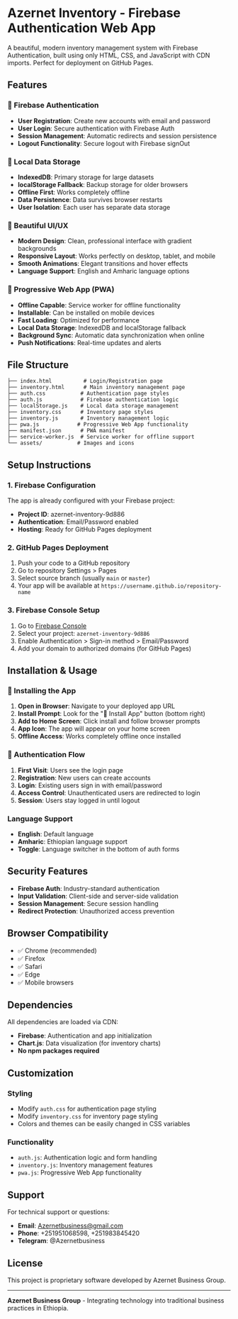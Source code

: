 # Azernet Inventory - Firebase Authentication Web App

A beautiful, modern inventory management system with Firebase Authentication, built using only HTML, CSS, and JavaScript with CDN imports. Perfect for deployment on GitHub Pages.

## Features

### 🔐 Firebase Authentication
- **User Registration**: Create new accounts with email and password
- **User Login**: Secure authentication with Firebase Auth
- **Session Management**: Automatic redirects and session persistence
- **Logout Functionality**: Secure logout with Firebase signOut

### 💾 Local Data Storage
- **IndexedDB**: Primary storage for large datasets
- **localStorage Fallback**: Backup storage for older browsers
- **Offline First**: Works completely offline
- **Data Persistence**: Data survives browser restarts
- **User Isolation**: Each user has separate data storage

### 🎨 Beautiful UI/UX
- **Modern Design**: Clean, professional interface with gradient backgrounds
- **Responsive Layout**: Works perfectly on desktop, tablet, and mobile
- **Smooth Animations**: Elegant transitions and hover effects
- **Language Support**: English and Amharic language options

### 📱 Progressive Web App (PWA)
- **Offline Capable**: Service worker for offline functionality
- **Installable**: Can be installed on mobile devices
- **Fast Loading**: Optimized for performance
- **Local Data Storage**: IndexedDB and localStorage fallback
- **Background Sync**: Automatic data synchronization when online
- **Push Notifications**: Real-time updates and alerts

## File Structure

```
├── index.html          # Login/Registration page
├── inventory.html      # Main inventory management page
├── auth.css           # Authentication page styles
├── auth.js            # Firebase authentication logic
├── localStorage.js    # Local data storage management
├── inventory.css      # Inventory page styles
├── inventory.js       # Inventory management logic
├── pwa.js            # Progressive Web App functionality
├── manifest.json      # PWA manifest
├── service-worker.js  # Service worker for offline support
└── assets/           # Images and icons
```

## Setup Instructions

### 1. Firebase Configuration
The app is already configured with your Firebase project:
- **Project ID**: azernet-inventory-9d886
- **Authentication**: Email/Password enabled
- **Hosting**: Ready for GitHub Pages deployment

### 2. GitHub Pages Deployment
1. Push your code to a GitHub repository
2. Go to repository Settings > Pages
3. Select source branch (usually `main` or `master`)
4. Your app will be available at `https://username.github.io/repository-name`

### 3. Firebase Console Setup
1. Go to [Firebase Console](https://console.firebase.google.com/)
2. Select your project: `azernet-inventory-9d886`
3. Enable Authentication > Sign-in method > Email/Password
4. Add your domain to authorized domains (for GitHub Pages)

## Installation & Usage

### 📱 Installing the App
1. **Open in Browser**: Navigate to your deployed app URL
2. **Install Prompt**: Look for the "📱 Install App" button (bottom right)
3. **Add to Home Screen**: Click install and follow browser prompts
4. **App Icon**: The app will appear on your home screen
5. **Offline Access**: Works completely offline once installed

### 🔐 Authentication Flow
1. **First Visit**: Users see the login page
2. **Registration**: New users can create accounts
3. **Login**: Existing users sign in with email/password
4. **Access Control**: Unauthenticated users are redirected to login
5. **Session**: Users stay logged in until logout

### Language Support
- **English**: Default language
- **Amharic**: Ethiopian language support
- **Toggle**: Language switcher in the bottom of auth forms

## Security Features

- **Firebase Auth**: Industry-standard authentication
- **Input Validation**: Client-side and server-side validation
- **Session Management**: Secure session handling
- **Redirect Protection**: Unauthorized access prevention

## Browser Compatibility

- ✅ Chrome (recommended)
- ✅ Firefox
- ✅ Safari
- ✅ Edge
- ✅ Mobile browsers

## Dependencies

All dependencies are loaded via CDN:
- **Firebase**: Authentication and app initialization
- **Chart.js**: Data visualization (for inventory charts)
- **No npm packages required**

## Customization

### Styling
- Modify `auth.css` for authentication page styling
- Modify `inventory.css` for inventory page styling
- Colors and themes can be easily changed in CSS variables

### Functionality
- `auth.js`: Authentication logic and form handling
- `inventory.js`: Inventory management features
- `pwa.js`: Progressive Web App functionality

## Support

For technical support or questions:
- **Email**: Azernetbusiness@gmail.com
- **Phone**: +251951068598, +251983845420
- **Telegram**: @Azernetbusiness

## License

This project is proprietary software developed by Azernet Business Group.

---

**Azernet Business Group** - Integrating technology into traditional business practices in Ethiopia.
